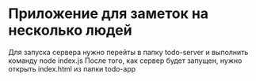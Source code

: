 # Приложение для заметок на несколько людей

Для запуска сервера нужно перейты в папку todo-server и выполнить команду node index.js
После того, как сервер будет запущен, нужно открыть index.html из папки todo-app
